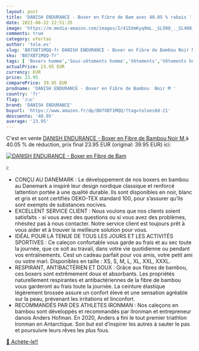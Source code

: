 ```yaml
---
layout: post
title: 'DANISH ENDURANCE - Boxer en Fibre de Bam avec 40.05 % rabais '
date: 2021-06-22 22:51:35
image: 'https://m.media-amazon.com/images/I/415XmKyq9mL._SL500_._SL400_.jpg'
comments: true
category: ofertas
author: 'tole.es'
slug: 'B07XBT1MQQ-fr DANISH ENDURANCE - Boxer en Fibre de Bambou Noir M'
sku: 'B07XBT1MQQ-fr'
tags: [ 'Boxers homme','Sous-vêtements homme','Vêtements','Vêtements homme','danish endurance', ]
actualPrice: 23.95 EUR
currency: EUR
price: 23.95
comparePrice: 39.95 EUR
prodname: 'DANISH ENDURANCE - Boxer en Fibre de Bambou  Noir M '
country: 'fr'
flag: '🇫🇷'
brand: 'DANISH ENDURANCE'
buyurl: 'https://www.amazon.fr/dp/B07XBT1MQQ/?tag=tolees0d-21'
descuento: '40.05'
average: '23.95'
---
```


C'est en vente [DANISH ENDURANCE - Boxer en Fibre de Bambou  Noir M ](https://www.amazon.fr/dp/B07XBT1MQQ/?tag=tolees0d-21)  à  40.05 % de réduction, prix final  23.95 EUR (original: 39.95 EUR) ici:

[![DANISH ENDURANCE - Boxer en Fibre de Bam](https://m.media-amazon.com/images/I/415XmKyq9mL._SL500_._SL400_.jpg)](https://www.amazon.fr/dp/B07XBT1MQQ/?tag=tolees0d-21)

ℹ️:

- CONÇU AU DANEMARK : Le développement de nos boxers en bambou au Danemark a inspiré leur design nordique classique et renforcé lattention portée à une qualité durable. Ils sont disponibles en noir, blanc et gris et sont certifiés OEKO-TEX standard 100, pour s’assurer qu’ils sont exempts de substances nocives.
- EXCELLENT SERVICE CLIENT : Nous voulons que nos clients soient satisfaits - si vous avez des questions ou si vous avez des problèmes, nhésitez pas à nous contacter. Notre service client est toujours prêt à vous aider et à trouver la meilleure solution pour vous.
- IDÉAL POUR LA TENUE DE TOUS LES JOURS ET LES ACTIVITÉS SPORTIVES : Ce caleçon confortable vous garde au frais et au sec toute la journée, que ce soit au travail, dans votre vie quotidienne ou pendant vos entraînements. Cest un cadeau parfait pour vos amis, votre petit ami ou votre mari. Disponibles en taille : XS, S, M, L, XL, XXL, XXXL.
- RESPIRANT, ANTIBACTÉRIEN ET DOUX : Grâce aux fibres de bambou, ces boxers sont extrêmement doux et absorbants. Les propriétés naturellement respirantes et antibactériennes de la fibre de bambou vous garderont au frais toute la journée. La ceinture élastique légèrement brossée assure un confort élevé et une sensation agréable sur la peau, prévenant les irritations et linconfort.
- RECOMMANDÉS PAR DES ATHLETES IRONMAN : Nos caleçons en bambou sont développés et recommandés par lIronman et entrepreneur danois Anders Hofman. En 2020, Anders a fini le tout premier triathlon Ironman en Antarctique. Son but est d’inspirer les autres à sauter le pas et poursuivre leurs rêves les plus fous.

[🛒 Achète-le!!](https://www.amazon.fr/dp/B07XBT1MQQ/?tag=tolees0d-21)
